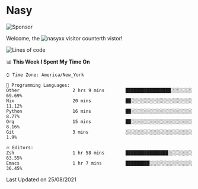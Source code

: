 # Nasy

<!--
<p align="center">
<img height="200" src="https://github-readme-stats.vercel.app/api?username=nasyxx&count_private=true&show_icons=true&theme=dracula&include_all_commits=true"/>
<img height="200" src="https://github-readme-stats.vercel.app/api/top-langs/?username=nasyxx&theme=dracula&hide=html,jupyter+notebook&count_private=true&show_icons=true"/>
</p>

  
----------------
-->

![Sponsor](https://img.shields.io/static/v1.svg?label=Sponsor&message=%E2%9D%A4&logo=GitHub&style=flat&color=pink)
 
Welcome, the ![nasyxx visitor counter](https://count.getloli.com/get/@nasyxx?theme=rule34)th vistor!
 
<!--START_SECTION:waka-->
![Lines of code](https://img.shields.io/badge/From%20Hello%20World%20I%27ve%20Written-5.4%20million%20lines%20of%20code-blue)

📊 **This Week I Spent My Time On** 

```text
⌚︎ Time Zone: America/New_York

💬 Programming Languages: 
Other                    2 hrs 9 mins        █████████████████░░░░░░░░   69.69% 
Nix                      20 mins             ██░░░░░░░░░░░░░░░░░░░░░░░   11.12% 
Python                   16 mins             ██░░░░░░░░░░░░░░░░░░░░░░░   8.77% 
Org                      15 mins             ██░░░░░░░░░░░░░░░░░░░░░░░   8.16% 
Git                      3 mins              ░░░░░░░░░░░░░░░░░░░░░░░░░   1.9%

🔥 Editors: 
Zsh                      1 hr 58 mins        ████████████████░░░░░░░░░   63.55% 
Emacs                    1 hr 7 mins         █████████░░░░░░░░░░░░░░░░   36.45%

```


 Last Updated on 25/08/2021
<!--END_SECTION:waka-->

<!-- ![visitors](https://visitor-badge.laobi.icu/badge?page_id=nasyxx.nasyxx) -->

